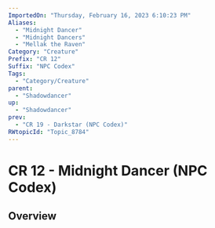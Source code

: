 ```yaml
---
ImportedOn: "Thursday, February 16, 2023 6:10:23 PM"
Aliases:
  - "Midnight Dancer"
  - "Midnight Dancers"
  - "Mellak the Raven"
Category: "Creature"
Prefix: "CR 12"
Suffix: "NPC Codex"
Tags:
  - "Category/Creature"
parent:
  - "Shadowdancer"
up:
  - "Shadowdancer"
prev:
  - "CR 19 - Darkstar (NPC Codex)"
RWtopicId: "Topic_8784"
---
```

# CR 12 - Midnight Dancer (NPC Codex)
## Overview

